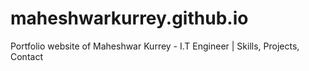 # maheshwarkurrey.github.io
Portfolio website of Maheshwar Kurrey - I.T Engineer | Skills, Projects, Contact
